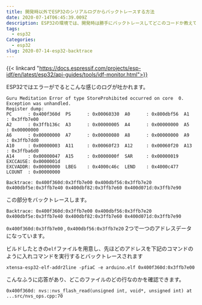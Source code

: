 ```yaml
---
title: 開発時以外でESP32のシリアルログからバックトレースする方法
date: 2020-07-14T06:45:39.009Z
description: ESP32の環境では、開発時は勝手にバックトレースしてどこのコードか教えてくれますが、その時以外の方法を残しておきます
tags:
  - esp32
Categories:
  - esp32
slug: 2020-07-14-esp32-backtrace
---
```

{{< linkcard "https://docs.espressif.com/projects/esp-idf/en/latest/esp32/api-guides/tools/idf-monitor.html">}}

ESP32ではエラーがでるとこんな感じのログが吐かれます。

```
Guru Meditation Error of type StoreProhibited occurred on core  0. Exception was unhandled.
Register dump:
PC      : 0x400f360d  PS      : 0x00060330  A0      : 0x800dbf56  A1      : 0x3ffb7e00
A2      : 0x3ffb136c  A3      : 0x00000005  A4      : 0x00000000  A5      : 0x00000000
A6      : 0x00000000  A7      : 0x00000080  A8      : 0x00000000  A9      : 0x3ffb7dd0
A10     : 0x00000003  A11     : 0x00060f23  A12     : 0x00060f20  A13     : 0x3ffba6d0
A14     : 0x00000047  A15     : 0x0000000f  SAR     : 0x00000019  EXCCAUSE: 0x0000001d
EXCVADDR: 0x00000000  LBEG    : 0x4000c46c  LEND    : 0x4000c477  LCOUNT  : 0x00000000

Backtrace: 0x400f360d:0x3ffb7e00 0x400dbf56:0x3ffb7e20 0x400dbf5e:0x3ffb7e40 0x400dbf82:0x3ffb7e60 0x400d071d:0x3ffb7e90
```

この部分をバックトレースします。

```
Backtrace: 0x400f360d:0x3ffb7e00 0x400dbf56:0x3ffb7e20 0x400dbf5e:0x3ffb7e40 0x400dbf82:0x3ffb7e60 0x400d071d:0x3ffb7e90
```

``0x400f360d:0x3ffb7e00`` , ``0x400dbf56:0x3ffb7e20`` 2つで一つのアドレスデータになっています。

ビルドしたときの``elf``ファイルを用意し、先ほどのアドレスを下記のコマンドのように入れコマンドを実行するとバックトレースされます

```
xtensa-esp32-elf-addr2line -pfiaC -e arduino.elf 0x400f360d:0x3ffb7e00
```

こんなふうに応答があり、どこのファイルのどの行なのかを確認できます。

```
0x400f360d: nvs::nvs_flash_read(unsigned int, void*, unsigned int) at ...src/nvs_ops.cpp:70
```
